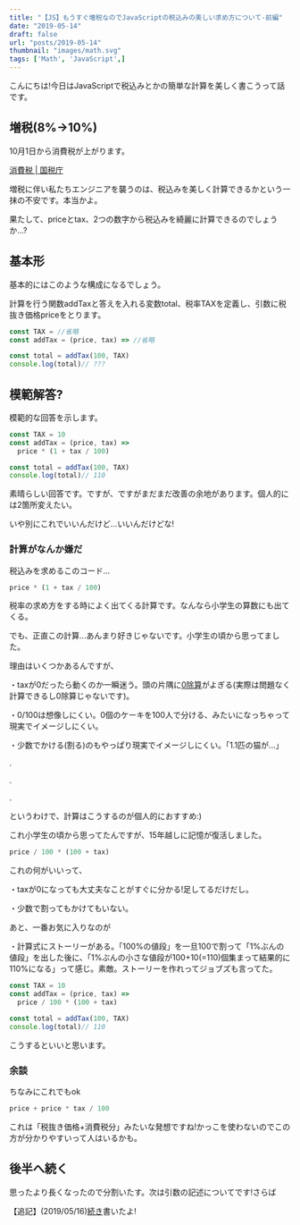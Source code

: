 ```yaml
---
title: "【JS】もうすぐ増税なのでJavaScriptの税込みの美しい求め方について-前編"
date: "2019-05-14"
draft: false
url: "posts/2019-05-14"
thumbnail: "images/math.svg"
tags: ['Math', 'JavaScript',]
---
```


こんにちは!今日はJavaScriptで税込みとかの簡単な計算を美しく書こうって話です。

## 増税(8%→10%)

10月1日から消費税が上がります。

[消費税 | 国税庁](https://www.nta.go.jp/taxes/shiraberu/zeimokubetsu/shohi.htm)

増税に伴い私たちエンジニアを襲うのは、税込みを美しく計算できるかという一抹の不安です。本当かよ。

果たして、priceとtax、2つの数字から税込みを綺麗に計算できるのでしょうか...?

## 基本形

基本的にはこのような構成になるでしょう。

計算を行う関数addTaxと答えを入れる変数total、税率TAXを定義し、引数に税抜き価格priceをとります。

```javascript
const TAX = //省略
const addTax = (price, tax) => //省略

const total = addTax(100, TAX)
console.log(total)// ???
```

## 模範解答?
模範的な回答を示します。

```javascript
const TAX = 10
const addTax = (price, tax) =>
  price * (1 + tax / 100)

const total = addTax(100, TAX)
console.log(total)// 110
```

素晴らしい回答です。ですが、ですがまだまだ改善の余地があります。個人的には2箇所変えたい。

いや別にこれでいいんだけど...いいんだけどな!

### 計算がなんか嫌だ

税込みを求めるこのコード...
```javascript
price * (1 + tax / 100)
```
税率の求め方をする時によく出てくる計算です。なんなら小学生の算数にも出てくる。

でも、正直この計算...あんまり好きじゃないです。小学生の頃から思ってました。

理由はいくつかあるんですが、

・taxが0だったら動くのか一瞬迷う。頭の片隅に[0除算](https://ja.wikipedia.org/wiki/%E3%82%BC%E3%83%AD%E9%99%A4%E7%AE%97)がよぎる(実際は問題なく計算できるし0除算じゃないです)。

・0/100は想像しにくい。0個のケーキを100人で分ける、みたいになっちゃって現実でイメージしにくい。

・少数でかける(割る)のもやっぱり現実でイメージしにくい。「1.1匹の猫が...」

.

.

.

 というわけで、計算はこうするのが個人的におすすめ:)
 
 これ小学生の頃から思ってたんですが、15年越しに記憶が復活しました。
```javascript
price / 100 * (100 + tax)
```

これの何がいいって、

・taxが0になっても大丈夫なことがすぐに分かる!足してるだけだし。

・少数で割ってもかけてもいない。

あと、一番お気に入りなのが

・計算式にストーリーがある。「100%の値段」を一旦100で割って「1%ぶんの値段」を出した後に、「1%ぶんの小さな値段が100+10(=110)個集まって結果的に110%になる」って感じ。素敵。ストーリーを作れってジョブズも言ってた。

```javascript
const TAX = 10
const addTax = (price, tax) =>
  price / 100 * (100 + tax)

const total = addTax(100, TAX)
console.log(total)// 110
```
こうするといいと思います。

### 余談
ちなみにこれでもok

```javascript
price + price * tax / 100
```

これは「税抜き価格+消費税分」みたいな発想ですね!かっこを使わないのでこの方が分かりやすいって人はいるかも。

## 後半へ続く

思ったより長くなったので分割いたす。次は引数の記述についてです!さらば

【追記】(2019/05/16)[続き](https://jsnotice.com/posts/2019-05-16)書いたよ!